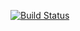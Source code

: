 [![Build Status](https://travis-ci.org/nanfuka/baagala.svg?branch=feature)](https://travis-ci.org/nanfuka/baagala)